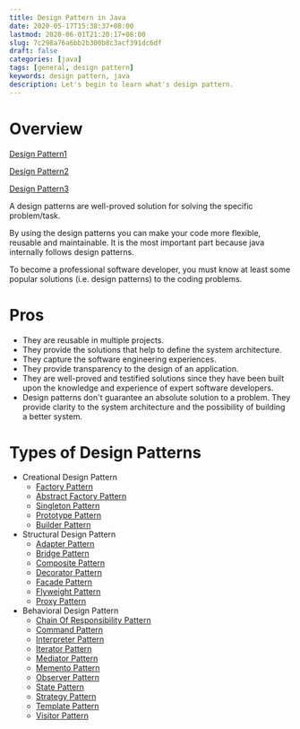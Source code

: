 ```yaml
---
title: Design Pattern in Java
date: 2020-05-17T15:38:37+08:00
lastmod: 2020-06-01T21:20:17+08:00
slug: 7c298a76a6bb2b300b8c3acf391dc6df
draft: false
categories: [java]
tags: [general, design pattern]
keywords: design pattern, java
description: Let's begin to learn what's design pattern.
---
```

# Overview
[Design Pattern1](https://dzone.com/articles/design-patterns-for-beginners-with-java-examples)

[Design Pattern2](https://www.tutorialspoint.com/design_pattern/index.htm)

[Design Pattern3](https://www.javatpoint.com/design-patterns-in-java)

A design patterns are well-proved solution for solving the specific problem/task.

By using the design patterns you can make your code more flexible, reusable and maintainable. It is the most important part because java internally follows design patterns.

To become a professional software developer, you must know at least some popular solutions (i.e. design patterns) to the coding problems.

# Pros
- They are reusable in multiple projects.
- They provide the solutions that help to define the system architecture.
- They capture the software engineering experiences.
- They provide transparency to the design of an application.
- They are well-proved and testified solutions since they have been built upon the knowledge and experience of expert software developers.
- Design patterns don't guarantee an absolute solution to a problem. They provide clarity to the system architecture and the possibility of building a better system.

# Types of Design Patterns
- Creational Design Pattern
    - [Factory Pattern](https://blog.caoyu.info/design-pattern-factory.html)
    - [Abstract Factory Pattern](https://blog.caoyu.info/design-pattern-abstract-factory.html)
    - [Singleton Pattern](https://blog.caoyu.info/singleton.html)
    - [Prototype Pattern](https://blog.caoyu.info)
    - [Builder Pattern](https://blog.caoyu.info/design-pattern-builder.html)
- Structural Design Pattern
    - [Adapter Pattern](https://blog.caoyu.info)
    - [Bridge Pattern](https://blog.caoyu.info)
    - [Composite Pattern](https://blog.caoyu.info)
    - [Decorator Pattern](https://blog.caoyu.info/design-pattern-decorator.html)
    - [Facade Pattern](https://blog.caoyu.info)
    - [Flyweight Pattern](https://blog.caoyu.info)
    - [Proxy Pattern](http://blog.caoyu.info/design-pattern-proxy.html)
- Behavioral Design Pattern
    - [Chain Of Responsibility Pattern](https://blog.caoyu.info)
    - [Command Pattern](https://blog.caoyu.info)
    - [Interpreter Pattern](https://blog.caoyu.info)
    - [Iterator Pattern](https://blog.caoyu.info)
    - [Mediator Pattern](https://blog.caoyu.info)
    - [Memento Pattern](https://blog.caoyu.info)
    - [Observer Pattern](https://blog.caoyu.info/design-pattern-observer.html)
    - [State Pattern](https://blog.caoyu.info)
    - [Strategy Pattern](https://blog.caoyu.info/design-pattern-strategy.html)
    - [Template Pattern](https://blog.caoyu.info)
    - [Visitor Pattern](https://blog.caoyu.info)
